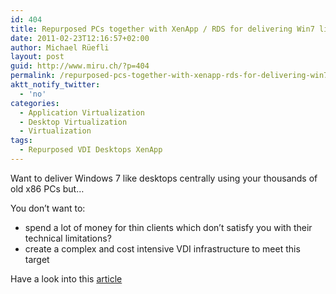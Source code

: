 ```yaml
---
id: 404
title: Repurposed PCs together with XenApp / RDS for delivering Win7 like desktops
date: 2011-02-23T12:16:57+02:00
author: Michael Rüefli
layout: post
guid: http://www.miru.ch/?p=404
permalink: /repurposed-pcs-together-with-xenapp-rds-for-delivering-win7-like-desktops/
aktt_notify_twitter:
  - 'no'
categories:
  - Application Virtualization
  - Desktop Virtualization
  - Virtualization
tags:
  - Repurposed VDI Desktops XenApp
---
```

Want to deliver Windows 7 like desktops centrally using your thousands of old x86 PCs but&#8230;

You don&#8217;t want to:

  * spend a lot of money for thin clients which don&#8217;t satisfy you with their technical limitations?
  * create a complex and cost intensive VDI infrastructure to meet this target

Have a look into this <a href="http://community.citrix.com/display/ocb/2011/02/22/Repurposed+PCs+deliver+Windows+7-like+experience+using+XenApp+Hosted+Shared+Desktops" target="_blank">article</a>